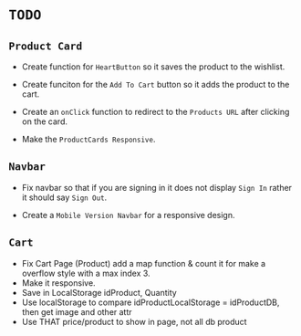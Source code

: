 
# `TODO`

## `Product Card`

- Create function for `HeartButton` so it saves the product to the wishlist.

- Create funciton for the `Add To Cart` button so it adds the product to the cart.

- Create an `onClick` function to redirect to the `Products URL` after clicking on the card. 

- Make the `ProductCards Responsive`.

## `Navbar`

- Fix navbar so that if you are signing in it does not display `Sign In` rather it should say `Sign Out`.

- Create a `Mobile Version Navbar` for a responsive design.

## `Cart`

- Fix Cart Page (Product) add a map function & count it for make a overflow style with a max index 3.
- Make it responsive.
- Save in LocalStorage idProduct, Quantity
- Use localStorage to compare idProductLocalStorage = idProductDB, then get image and other attr
- Use THAT price/product to show in page, not all db product